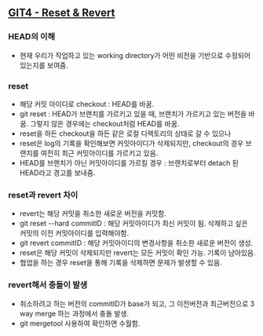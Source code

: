 ## [GIT4 - Reset & Revert ](https://opentutorials.org/module/4032)


### HEAD의 이해

* 현재 우리가 작업하고 있는 working directory가 어떤 비전을 기반으로 수정되어있는지를 보여줌. 

### reset

* 해당 커밋 아이디로 checkout : HEAD를 바꿈.
* git reset : HEAD가 브랜치를 가르키고 있을 때, 브랜치가 가르키고 있는 버전을 바꿈. 그렇지 않은 경우에는 checkout처럼 HEAD를 바꿈. 
* reset을 하든 checkout을 하든 같은 로컬 디렉토리의 상태로 갈 수 있으나
* reset은 log의 기록을 확인해보면 커밋아이디가 삭제되지만, checkout의 경우 브랜치를 여전히 최근 커밋아이디를 가르키고 있음.
* HEAD를 브랜치가 아닌 커밋아이디를 가르킬 경우 : 브랜치로부터 detach 된 HEAD라고 경고를 보내줌.

### reset과 revert 차이

* revert는 해당 커밋을 취소한 새로운 버전을 커밋함.
* git reset --hard commitID : 해당 커밋아이디가 최신 커밋이 됨. 삭제하고 싶은 커밋의 이전 커밋아이디를 입력해야함.
* git revert  commitID : 해당 커밋아이디의 변경사항을 취소한 새로운 버전이 생성.
* reset은 해당 커밋이 삭제되지만 revert는 모든 커밋이 확인 가능. 기록이 남아있음.
* 협업을 하는 경우 reset을 통해 기록을 삭제하면 문제가 발생할 수 있음.

### revert해서 충돌이 발생
* 취소하려고 하는 버전의 commitID가 base가 되고, 그 이전버전과 최근버전으로 3 way merge 하는 과정에서 충돌 발생. 
* git mergetool 사용하여 확인하면 수월함.

